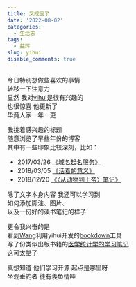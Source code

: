 ```yaml
---
title: 又挖宝了
date: '2022-08-02'
categories:
  - 生活志
tags:
  - 益辉
slug: yihui
disable_comments: true
---
```


今日特别想做些喜欢的事情  
转移一下注意力  
显然 我对[yihui](https://yihui.org/cn/)是很有兴趣的  
也很惊喜 他更新了  
毕竟人家一年一更 

我挑着感兴趣的标题  
随意浏览了早些年份的博客   
其中有一些印象比较深刻，比如：
- 2017/03/26 [《域名起名服务》](https://yihui.org/cn/2017/03/domain-name/#fn:-2)
- 2018/03/05  [《活着的意义》](https://yihui.org/cn/2018/03/ikigai/)
- 2018/12/20  [《〈从动物到上帝〉笔记》](https://yihui.org/cn/2019/04/sapiens-notes/)

除了文字本身内容 我还可以学习到   
如何添加脚注、图片、   
以及一份好的读书笔记的样子

更令我兴奋的是  
看到[Wang](https://wxhyihuan.github.io/)利用yihui开发的[bookdown](https://bookdown.org/yihui/bookdown/)工具   
写了份类似出版书籍的[医学统计学的学习笔记](https://bookdown.org/wxhyihuan/Notebook-of-medical-statistics-1605856202966/)  
这可太酷了

真想知道 他们学习开源 起点是哪里呀  
坐观垂钓者 徒有羡鱼情哇

